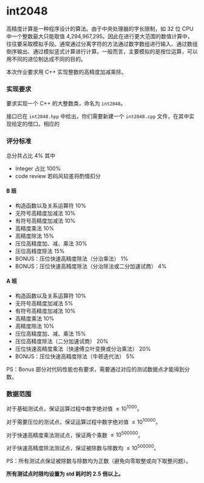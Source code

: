 # int2048

高精度计算是一种程序设计的算法。由于中央处理器的字长限制，如 32 位 CPU 中一个整数最大只能取值 4,294,967,295。因此在进行更大范围的数值计算中，往往要采取模拟手段。通常通过分离字符的方法通过数字数组进行输入、通过数组倒序输出、通过模拟竖式计算进行计算。一般而言，主要模拟的是按位运算，可以用不同的进位制达成不同的目的。

本次作业要求用 C++ 实现整数的高精度加减乘除。

### 实现要求

要求实现一个 C++ 的大整数类，命名为 `int2048`。

接口已在 `int2048.hpp` 中给出，你们需要新建一个 `int2048.cpp` 文件，在其中实现给定的借口。相应的

### 评分标准

总分共占比 4\%
其中

- Integer 占比 100\%
- code review 若码风较差将酌情扣分

#### B 班

- 构造函数以及关系运算符 10\%
- 无符号高精度加减法 10\%
- 有符号高精度加减法 10\%
- 高精度乘法 10\%
- 高精度除法 15\%
- 压位高精度加、减、乘法 30\%
- 压位高精度除法 15\%
- BONUS：压位快速高精度除法（分治乘法） 1\%
- BONUS：压位快速高精度除法（分治除法或二分加速试商） 4\%

#### A 班

- 构造函数以及关系运算符 10\%
- 无符号高精度加减法 5\%
- 有符号高精度加减法 10\%
- 高精度乘法 10\%
- 高精度除法 10\%
- 压位高精度加、减、乘法 15\%
- 压位高精度除法（二分加速试商） 20\%
- 压位快速高精度乘法（快速傅立叶变换或分治乘法） 20\%
- BONUS：压位快速高精度除法（牛顿迭代法） 5\%

PS：Bonus 部分对代码性能也有要求，需要通过对应的测试数据点才能得到分数。

### 数据范围

对于基础测试点，保证运算过程中数字绝对值 $\leq 10^{1000}$。

对于需要压位的测试点，保证运算过程中数字绝对值 $\leq 10^{10000}$。

对于快速高精度乘法测试点，保证两个乘数 $\leq 10^{500000}$。

对于快速高精度除法测试点，保证被除数与除数均 $\leq 10^{500000}$。

PS：所有测试点保证被除数与除数均为正数（避免向零取整或向下取整问题）。

**所有测试点时限均设置为 std 耗时的 2.5 倍以上。**
